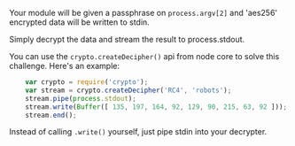 Your module will be given a passphrase on `process.argv[2]` and 'aes256'
encrypted data will be written to stdin.

Simply decrypt the data and stream the result to process.stdout.

You can use the `crypto.createDecipher()` api from node core to solve this
challenge. Here's an example:

``` js
    var crypto = require('crypto');
    var stream = crypto.createDecipher('RC4', 'robots');
    stream.pipe(process.stdout);
    stream.write(Buffer([ 135, 197, 164, 92, 129, 90, 215, 63, 92 ]));
    stream.end();
```

Instead of calling `.write()` yourself, just pipe stdin into your decrypter.